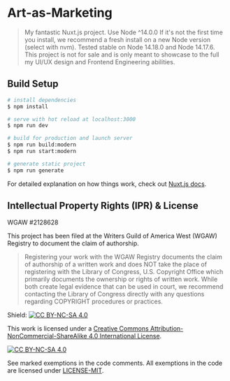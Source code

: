 # Art-as-Marketing

> My fantastic Nuxt.js project. Use Node ^14.0.0 If it's not the first time you install, we recommend a fresh install on a new Node version (select with nvm). Tested stable on Node 14.18.0 and Node 14.17.6. This project is not for sale and is only meant to showcase to the full my UI/UX design and Frontend Engineering abilities.

## Build Setup

```bash
# install dependencies
$ npm install

# serve with hot reload at localhost:3000
$ npm run dev

# build for production and launch server
$ npm run build:modern
$ npm run start:modern

# generate static project
$ npm run generate
```

For detailed explanation on how things work, check out [Nuxt.js docs](https://nuxtjs.org).

## Intellectual Property Rights (IPR) & License

WGAW #2128628

This project has been filed at the Writers Guild of America West (WGAW) Registry to document the claim of authorship.

> Registering your work with the WGAW Registry documents the claim of authorship of a written work and does NOT take the place of registering with the Library of Congress, U.S. Copyright Office which primarily documents the ownership or rights of written work. While both create legal evidence that can be used in court, we recommend contacting the Library of Congress directly with any questions regarding COPYRIGHT procedures or practices.

Shield: [![CC BY-NC-SA 4.0][cc-by-nc-sa-shield]][cc-by-nc-sa]

This work is licensed under a
[Creative Commons Attribution-NonCommercial-ShareAlike 4.0 International License][cc-by-nc-sa].

[![CC BY-NC-SA 4.0][cc-by-nc-sa-image]][cc-by-nc-sa]

[cc-by-nc-sa]: http://creativecommons.org/licenses/by-nc-sa/4.0/
[cc-by-nc-sa-image]: https://licensebuttons.net/l/by-nc-sa/4.0/88x31.png
[cc-by-nc-sa-shield]: https://img.shields.io/badge/License-CC%20BY--NC--SA%204.0-lightgrey.svg

See marked exemptions in the code comments. All exemptions in the code are licensed under [LICENSE-MIT](LICENSE-MIT).
